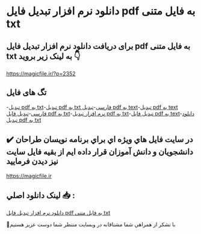 # دانلود نرم افزار تبدیل فایل pdf به فایل متنی txt

## برای دریافت دانلود نرم افزار تبدیل فایل pdf به فایل متنی txt به لینک زیر بروید 👇

https://magicfile.ir/?p=2352

## تگ های فایل

-[تبدیل pdf به txt](https://magicfile.ir/product/%d9%86%d8%b1%d9%85-%d8%a7%d9%81%d8%b2%d8%a7%d8%b1-%d8%aa%d8%a8%d8%af%db%8c%d9%84-%d9%81%d8%a7%db%8c%d9%84-pdf-%d8%a8%d9%87-%d9%81%d8%a7%db%8c%d9%84-%d9%85%d8%aa%d9%86%db%8c-txt/)-[تبدیل pdf به txt فارسی](https://magicfile.ir/product/%d9%86%d8%b1%d9%85-%d8%a7%d9%81%d8%b2%d8%a7%d8%b1-%d8%aa%d8%a8%d8%af%db%8c%d9%84-%d9%81%d8%a7%db%8c%d9%84-pdf-%d8%a8%d9%87-%d9%81%d8%a7%db%8c%d9%84-%d9%85%d8%aa%d9%86%db%8c-txt/)-[تبدیل pdf به text](https://magicfile.ir/product/%d9%86%d8%b1%d9%85-%d8%a7%d9%81%d8%b2%d8%a7%d8%b1-%d8%aa%d8%a8%d8%af%db%8c%d9%84-%d9%81%d8%a7%db%8c%d9%84-pdf-%d8%a8%d9%87-%d9%81%d8%a7%db%8c%d9%84-%d9%85%d8%aa%d9%86%db%8c-txt/)-[تبدیل pdf به text فارسی](https://magicfile.ir/product/%d9%86%d8%b1%d9%85-%d8%a7%d9%81%d8%b2%d8%a7%d8%b1-%d8%aa%d8%a8%d8%af%db%8c%d9%84-%d9%81%d8%a7%db%8c%d9%84-pdf-%d8%a8%d9%87-%d9%81%d8%a7%db%8c%d9%84-%d9%85%d8%aa%d9%86%db%8c-txt/)-[تبدیل فایل pdf به txt](https://magicfile.ir/product/%d9%86%d8%b1%d9%85-%d8%a7%d9%81%d8%b2%d8%a7%d8%b1-%d8%aa%d8%a8%d8%af%db%8c%d9%84-%d9%81%d8%a7%db%8c%d9%84-pdf-%d8%a8%d9%87-%d9%81%d8%a7%db%8c%d9%84-%d9%85%d8%aa%d9%86%db%8c-txt/)-[نرم افزار تبدیل pdf به txt](https://magicfile.ir/product/%d9%86%d8%b1%d9%85-%d8%a7%d9%81%d8%b2%d8%a7%d8%b1-%d8%aa%d8%a8%d8%af%db%8c%d9%84-%d9%81%d8%a7%db%8c%d9%84-pdf-%d8%a8%d9%87-%d9%81%d8%a7%db%8c%d9%84-%d9%85%d8%aa%d9%86%db%8c-txt/)-[تبدیل فایل pdf به text](https://magicfile.ir/product/%d9%86%d8%b1%d9%85-%d8%a7%d9%81%d8%b2%d8%a7%d8%b1-%d8%aa%d8%a8%d8%af%db%8c%d9%84-%d9%81%d8%a7%db%8c%d9%84-pdf-%d8%a8%d9%87-%d9%81%d8%a7%db%8c%d9%84-%d9%85%d8%aa%d9%86%db%8c-txt/)-[دانلود تبدیل pdf به txt](https://magicfile.ir/product/%d9%86%d8%b1%d9%85-%d8%a7%d9%81%d8%b2%d8%a7%d8%b1-%d8%aa%d8%a8%d8%af%db%8c%d9%84-%d9%81%d8%a7%db%8c%d9%84-pdf-%d8%a8%d9%87-%d9%81%d8%a7%db%8c%d9%84-%d9%85%d8%aa%d9%86%db%8c-txt/)

## ✔️ در سايت فايل هاي ويژه اي براي برنامه نويسان طراحان دانشجويان و دانش آموزان قرار داده ايم از بقيه فايل سايت نيز ديدن فرماييد

https://magicfile.ir


## لينک دانلود اصلي 📥 :

[دانلود نرم افزار تبدیل فایل pdf به فایل متنی txt](https://magicfile.ir/product/%d9%86%d8%b1%d9%85-%d8%a7%d9%81%d8%b2%d8%a7%d8%b1-%d8%aa%d8%a8%d8%af%db%8c%d9%84-%d9%81%d8%a7%db%8c%d9%84-pdf-%d8%a8%d9%87-%d9%81%d8%a7%db%8c%d9%84-%d9%85%d8%aa%d9%86%db%8c-txt/) 


🙏با تشکر از همراهي شما مشتاقانه در وبسایت منتظر شما دوست عزیز هستیم

